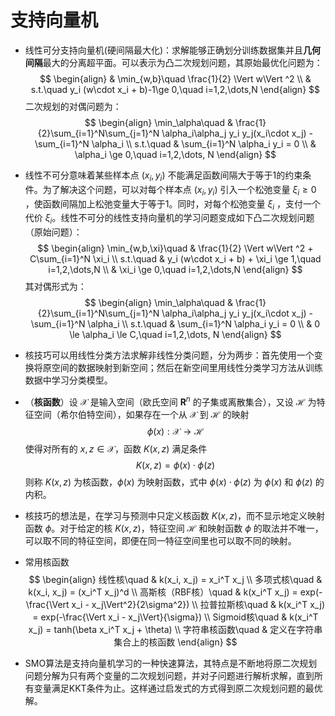# 支持向量机

- 线性可分支持向量机(硬间隔最大化)：求解能够正确划分训练数据集并且**几何间隔**最大的分离超平面。可以表示为凸二次规划问题，其原始最优化问题为：
$$ \begin{align}
& \min_{w,b}\quad \frac{1}{2} \Vert w\Vert ^2 \\
& s.t.\quad y_i (w\cdot x_i + b)-1\ge 0,\quad i=1,2,\dots,N
\end{align} $$
二次规划的对偶问题为：
$$ \begin{align}
\min_\alpha\quad & \frac{1}{2}\sum_{i=1}^N\sum_{j=1}^N \alpha_i\alpha_j y_i y_j(x_i\cdot x_j) - \sum_{i=1}^N \alpha_i \\
s.t.\quad & \sum_{i=1}^N \alpha_i y_i = 0 \\
& \alpha_i \ge 0,\quad i=1,2,\dots, N
\end{align} $$


- 线性不可分意味着某些样本点 $(x_i, y_i)$ 不能满足函数间隔大于等于1的约束条件。为了解决这个问题，可以对每个样本点 $(x_i, y_i)$ 引入一个松弛变量 $\xi_i \ge 0$ ，使函数间隔加上松弛变量大于等于1。同时，对每个松弛变量 $\xi_i$ ，支付一个代价 $\xi_i$。线性不可分的线性支持向量机的学习问题变成如下凸二次规划问题（原始问题）：
$$ \begin{align}
\min_{w,b,\xi}\quad &  \frac{1}{2} \Vert w\Vert ^2 + C\sum_{i=1}^N \xi_i \\
s.t.\quad &  y_i (w\cdot x_i + b) + \xi_i \ge 1,\quad i=1,2,\dots,N \\
& \xi_i \ge 0,\quad i=1,2,\dots,N
\end{align} $$
其对偶形式为：
$$ \begin{align}
\min_\alpha\quad & \frac{1}{2}\sum_{i=1}^N\sum_{j=1}^N \alpha_i\alpha_j y_i y_j(x_i\cdot x_j) - \sum_{i=1}^N \alpha_i \\
s.t.\quad & \sum_{i=1}^N \alpha_i y_i = 0 \\
& 0 \le \alpha_i \le C,\quad i=1,2,\dots, N
\end{align} $$


- 核技巧可以用线性分类方法求解非线性分类问题，分为两步：首先使用一个变换将原空间的数据映射到新空间；然后在新空间里用线性分类学习方法从训练数据中学习分类模型。


- （**核函数**）设 $\mathcal{X}$ 是输入空间（欧氏空间 $\mathbf{R}^n$ 的子集或离散集合），又设 $\mathcal{H}$ 为特征空间（希尔伯特空间），如果存在一个从 $\mathcal{X}$ 到 $\mathcal{H}$ 的映射 $$\phi(x):\mathcal{X} \to \mathcal{H}$$ 使得对所有的 $x,z \in \mathcal{X}$，函数 $K(x,z)$ 满足条件 $$K(x,z) = \phi(x) \cdot \phi(z)$$  则称 $K(x,z)$ 为核函数，$\phi(x)$ 为映射函数，式中 $\phi(x) \cdot \phi(z)$ 为 $\phi(x)$ 和 $\phi(z)$ 的内积。


- 核技巧的想法是，在学习与预测中只定义核函数 $K(x,z)$，而不显示地定义映射函数 $\phi$。对于给定的核 $K(x,z)$，特征空间 $\mathcal{H}$ 和映射函数 $\phi$ 的取法并不唯一，可以取不同的特征空间，即便在同一特征空间里也可以取不同的映射。


- 常用核函数
$$ \begin{align}
线性核\quad & k(x_i, x_j) = x_i^T x_j \\
多项式核\quad & k(x_i, x_j) = (x_i^T x_j)^d \\
高斯核（RBF核）\quad & k(x_i^T x_j) = exp(-\frac{\Vert x_i - x_j\Vert^2}{2\sigma^2}) \\
拉普拉斯核\quad & k(x_i^T x_j) = exp(-\frac{\Vert x_i - x_j\Vert}{\sigma}) \\
Sigmoid核\quad & k(x_i^T x_j) = tanh(\beta x_i^T x_j + \theta) \\
字符串核函数\quad & 定义在字符串集合上的核函数
\end{align} $$


- SMO算法是支持向量机学习的一种快速算法，其特点是不断地将原二次规划问题分解为只有两个变量的二次规划问题，并对子问题进行解析求解，直到所有变量满足KKT条件为止。这样通过启发式的方式得到原二次规划问题的最优解。
